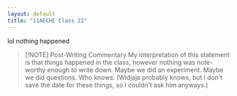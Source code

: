 ```yaml
---
layout: default
title: "11AECHE Class 22"
---
```


lol nothing happened


> [!NOTE] Post-Writing Commentary
> My interpretation of this statement is that things happened in the class, however nothing was note-worthy enough to write down. Maybe we did an experiment. Maybe we did questions. Who knows.
> (Widjaja probably knows, but I don't save the date for these things, so I couldn't ask him anyways.)
